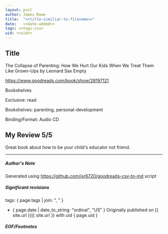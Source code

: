 ```yaml
---
layout: post
author: James Rowe
title:  "<<title-similiar-to-filename>>"
date:   <<date-added>>
tags: <<tags-csv>
uid: <<uid>>
---
```


<!-- highly dependent on how you personally use jekyll templates, and how you want this to show up -->

## Title

The Collapse of Parenting: How We Hurt Our Kids When We Treat Them Like Grown-Ups by Leonard Sax
Empty 

https://www.goodreads.com/book/show/28197121

Bookshelves

Exclusive: read

Bookshelves: parenting, personal-development

Binding/Format: Audio CD

## My Review 5/5

Great book about how to be your child's educator not friend.

---

##### Author's Note

Generated using https://github.com/jsr6720/goodreads-csv-to-md script

##### Significant revisions

tags: { page.tags | join: ", " } <!-- todo move this somewhere -->

- { page.date | date_to_string: "ordinal", "US" } Originally published on [{ site.url }]({ site.url }) with uid { page.uid }

##### EOF/Footnotes
